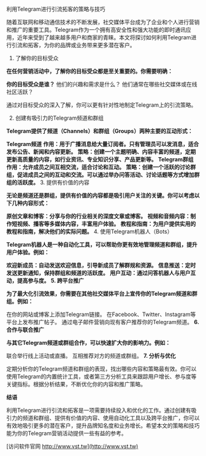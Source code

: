 利用Telegram进行引流拓客的策略与技巧

随着互联网和移动通信技术的不断发展，社交媒体平台成为了企业和个人进行营销和推广的重要工具。Telegram作为一个拥有高安全性和强大功能的即时通讯应用，近年来受到了越来越多用户和商家的青睐。本文将探讨如何利用Telegram进行引流和拓客，为你的品牌或业务带来更多潜在客户。

1. 了解你的目标受众

**在任何营销活动中，了解你的目标受众都是至关重要的。你需要明确：**

**你的目标受众是谁？**
他们的兴趣和需求是什么？
他们通常在哪些社交媒体或在线社区活跃？

通过对目标受众的深入了解，你可以更有针对性地制定Telegram上的引流策略。

2. 创建有吸引力的Telegram频道和群组

**Telegram提供了频道（Channels）和群组（Groups）两种主要的互动形式：**

**Telegram频道**
**作用：用于广播消息给大量订阅者。只有管理员可以发消息，适合发布公告、新闻和内容更新。**
**策略：创建一个主题明确、内容丰富的频道，定期更新高质量的内容，如行业资讯、专业知识分享、产品更新等。**
**Telegram群组**
**作用：允许成员之间互相交流，适合讨论和互动。**
**策略：创建一个活跃的讨论群组，促进成员之间的互动和交流。可以通过举办问答活动、讨论话题等方式增加群组的活跃度。**
3. 提供有价值的内容

**无论是频道还是群组，提供有价值的内容都是吸引用户关注的关键。你可以考虑以下几种内容形式：**

**原创文章和博客：分享与你的行业相关的深度文章或博客。**
**视频和音频内容：制作短视频、播客等多媒体内容，丰富用户体验。**
**教程和指南：为用户提供实用的教程和指南，解决他们的实际问题。**
4. 使用Telegram机器人（Bots）

**Telegram机器人是一种自动化工具，可以帮助你更有效地管理频道和群组，提升用户体验。例如：**

**欢迎新成员：自动发送欢迎信息，引导新成员了解群规和资源。**
**信息推送：定时发送更新通知，保持群组和频道的活跃度。**
**用户互动：通过问答机器人与用户互动，提高参与度。**
**5. 跨平台推广**

**为了最大化引流效果，你需要在其他社交媒体平台上宣传你的Telegram频道和群组。例如：**

在你的网站或博客上添加Telegram链接。
在Facebook、Twitter、Instagram等平台上发布推广帖子。
通过电子邮件营销向现有客户推荐你的Telegram频道。
**6. 合作与联合推广**

**与其它Telegram频道或群组合作，可以快速扩大你的影响力。例如：**

联合举行线上活动或直播。
互相推荐对方的频道或群组。
**7. 分析与优化**

定期分析你的Telegram频道和群组的表现，找出哪些内容和策略最有效。你可以使用Telegram的内置统计工具，或者第三方分析工具来跟踪用户增长、参与度等关键指标。根据分析结果，不断优化你的内容和推广策略。

**结语**

利用Telegram进行引流和拓客是一项需要持续投入和优化的工作。通过创建有吸引力的频道和群组、提供有价值的内容、使用自动化工具以及跨平台推广，你可以有效地吸引更多的潜在客户，提升品牌知名度和业务增长。希望本文的策略和技巧能为你的Telegram营销活动提供一些有益的参考。


[访问软件官网 http://www.vst.tw](http://www.vst.tw)
